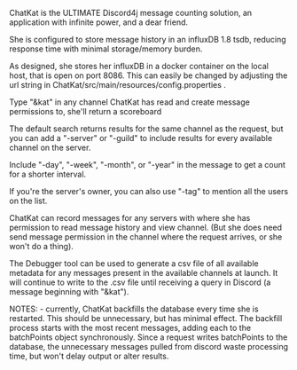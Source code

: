 ChatKat is the ULTIMATE Discord4j message counting solution,
an application with infinite power, and a dear friend. 

She is configured to store message history in an influxDB 1.8 tsdb, reducing
response time with minimal storage/memory burden. 

As designed, she stores her influxDB in a docker container on the local host,
that is open on port 8086. This can easily be changed by adjusting the url string 
in ChatKat/src/main/resources/config.properties .


Type "&kat" in any channel ChatKat has read and create message permissions to, she'll return a scoreboard

The default search returns results for the same channel as the request, but you can add a "-server" or 
"-guild" to include results for every available channel on the server.

Include "-day", "-week", "-month", or "-year" in the message to get a count for a shorter interval.

If you're the server's owner, you can also use "-tag" to mention all the users on the list.

ChatKat can record messages for any servers with where she has permission to read message history and view channel. 
(But she does need send message permission in the channel where the request arrives, or she won't do a thing).


The Debugger tool can be used to generate a csv file of all available metadata for any messages
present in the available channels at launch. It will continue to write to the .csv file until 
receiving a query in Discord (a message beginning with "&kat").


NOTES:
    - currently, ChatKat backfills the database every time she is restarted. 
    This should be unnecessary, but has minimal effect. The backfill process starts with 
    the most recent messages, adding each to the batchPoints object synchronously. Since a request 
    writes batchPoints to the database, the unnecessary messages pulled from 
    discord waste processing time, but won't delay output or alter results.


